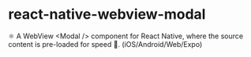 # react-native-webview-modal
⚛️ A WebView &lt;Modal /> component for React Native, where the source content is pre-loaded for speed 🏁. (iOS/Android/Web/Expo)
